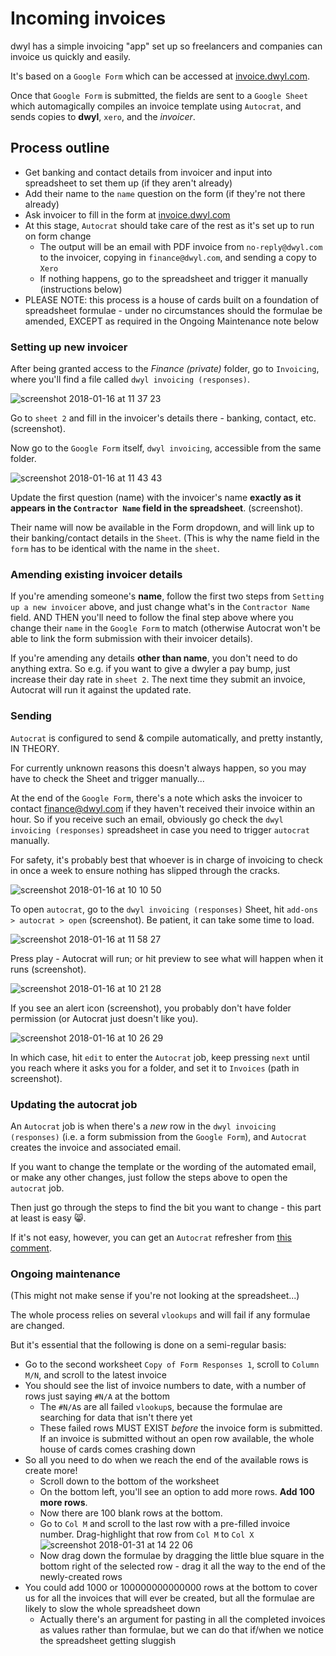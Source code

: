 # Incoming invoices

dwyl has a simple invoicing "app" set up so freelancers and companies can invoice us quickly and easily. 

It's based on a `Google Form` which can be accessed at [invoice.dwyl.com](https://invoice.dwyl.com).

Once that `Google Form` is submitted, the fields are sent to a `Google Sheet` which automagically compiles an invoice template using `Autocrat`, and sends copies to **dwyl**, `xero`, and the *invoicer*.

## Process outline

* Get banking and contact details from invoicer and input into spreadsheet to set them up (if they aren't already)
* Add their name to the `name` question on the form (if they're not there already)
* Ask invoicer to fill in the form at [invoice.dwyl.com](https://invoice.dwyl.com)
* At this stage, `Autocrat` should take care of the rest as it's set up to run on form change
  * The output will be an email with PDF invoice from `no-reply@dwyl.com` to the invoicer, copying in `finance@dwyl.com`, and sending a copy to `Xero`  
  * If nothing happens, go to the spreadsheet and trigger it manually (instructions below)
* PLEASE NOTE: this process is a house of cards built on a foundation of spreadsheet formulae - under no circumstances should the formulae be amended, EXCEPT as required in the Ongoing Maintenance note below

### Setting up new invoicer

After being granted access to the *Finance (private)* folder, go to `Invoicing`, where you'll find a file called `dwyl invoicing (responses)`.

![screenshot 2018-01-16 at 11 37 23](https://user-images.githubusercontent.com/11595920/34987222-525a3f14-fab2-11e7-866b-6a1cd6adac09.png)

Go to `sheet 2` and fill in the invoicer's details there - banking, contact, etc. (screenshot).

Now go to the `Google Form` itself, `dwyl invoicing`, accessible from the same folder. 

![screenshot 2018-01-16 at 11 43 43](https://user-images.githubusercontent.com/11595920/34987291-8c3da2fc-fab2-11e7-9b13-a5de5bfe90c5.png)

Update the first question (name) with the invoicer's name **exactly as it appears in the `Contractor Name` field in the spreadsheet**. (screenshot).

Their name will now be available in the Form dropdown, and will link up to their banking/contact details in the `Sheet`. (This is why the name field in the `form` has to be identical with the name in the `sheet`.

### Amending existing invoicer details

If you're amending someone's **name**, follow the first two steps from `Setting up a new invoicer` above, and just change what's in the `Contractor Name` field. AND THEN you'll need to follow the final step above where you change their `name` in the `Google Form` to match (otherwise Autocrat won't be able to link the form submission with their invoicer details).

If you're amending any details **other than name**, you don't need to do anything extra. So e.g. if you want to give a dwyler a pay bump, just increase their day rate in `sheet 2`. The next time they submit an invoice, Autocrat will run it against the updated rate.

### Sending 

`Autocrat` is configured to send & compile automatically, and pretty instantly, IN THEORY.

For currently unknown reasons this doesn't always happen, so you may have to check the Sheet and trigger manually...

At the end of the `Google Form`, there's a note which asks the invoicer to contact finance@dwyl.com if they haven't received their invoice within an hour. So if you receive such an email, obviously go check the `dwyl invoicing (responses)` spreadsheet in case you need to trigger `autocrat` manually.

For safety, it's probably best that whoever is in charge of invoicing to check in once a week to ensure nothing has slipped through the cracks.

![screenshot 2018-01-16 at 10 10 50](https://user-images.githubusercontent.com/11595920/34987513-54a16ee0-fab3-11e7-9ced-9ca81963b827.png)

To open `autocrat`, go to the `dwyl invoicing (responses)` Sheet, hit `add-ons > autocrat > open` (screenshot). Be patient, it can take some time to load.

![screenshot 2018-01-16 at 11 58 27](https://user-images.githubusercontent.com/11595920/34987875-9a12c75c-fab4-11e7-9849-42be685d4309.png)

Press play - Autocrat will run; or hit preview to see what will happen when it runs (screenshot).

![screenshot 2018-01-16 at 10 21 28](https://user-images.githubusercontent.com/11595920/34987935-d53111c2-fab4-11e7-889f-01bd27b77d4b.png)

If you see an alert icon (screenshot), you probably don't have folder permission (or Autocrat just doesn't like you).

![screenshot 2018-01-16 at 10 26 29](https://user-images.githubusercontent.com/11595920/34988022-2294e45c-fab5-11e7-9f50-3a5ef0b4c6b2.png)

In which case, hit `edit` to enter the `Autocrat` job, keep pressing `next` until you reach where it asks you for a folder, and set it to `Invoices` (path in screenshot).

### Updating the autocrat job

An `Autocrat` job is when there's a *new* row in the `dwyl invoicing (responses)` (i.e. a form submission from the `Google Form`), and `Autocrat` creates the invoice and associated email.

If you want to change the template or the wording of the automated email, or make any other changes, just follow the steps above to open the `autocrat` job.

Then just go through the steps to find the bit you want to change - this part at least is easy :smile_cat:.

If it's not easy, however, you can get an `Autocrat` refresher from [this comment](https://github.com/dwyl/process-handbook/issues/70#issuecomment-339266181).

### Ongoing maintenance

(This might not make sense if you're not looking at the spreadsheet...)

The whole process relies on several `vlookups` and will fail if any formulae are changed. 

But it's essential that the following is done on a semi-regular basis:

* Go to the second worksheet `Copy of Form Responses 1`, scroll to `Column M/N`, and scroll to the latest invoice
* You should see the list of invoice numbers to date, with a number of rows just saying `#N/A` at the bottom
  * The `#N/A`s are all failed `vlookup`s, because the formulae are searching for data that isn't there yet
  * These failed rows MUST EXIST *before* the invoice form is submitted. If an invoice is submitted without an open row available, the whole house of cards comes crashing down
* So all you need to do when we reach the end of the available rows is create more!
  * Scroll down to the bottom of the worksheet
  * On the bottom left, you'll see an option to add more rows. **Add 100 more rows**. 
  * Now there are 100 blank rows at the bottom. 
  * Go to `Col M` and scroll to the last row with a pre-filled invoice number. Drag-highlight that row from `Col M` to `Col X`
 ![screenshot 2018-01-31 at 14 22 06](https://user-images.githubusercontent.com/11595920/35627899-40c64afe-0692-11e8-91da-bfd8e8f17b09.png)
  * Now drag down the formulae by dragging the little blue square in the bottom right of the selected row - drag it all the way to the end of the newly-created rows
* You could add 1000 or 100000000000000 rows at the bottom to cover us for all the invoices that will ever be created, but all the formulae are likely to slow the whole spreadsheet down
  * Actually there's an argument for pasting in all the completed invoices as values rather than formulae, but we can do that if/when we notice the spreadsheet getting sluggish
